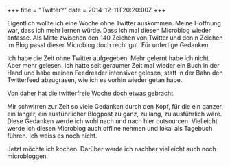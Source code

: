+++
title = "Twitter?"
date = 2014-12-11T20:20:00Z
+++

Eigentlich wollte ich eine Woche ohne Twitter auskommen. Meine Hoffnung war, dass ich mehr lernen würde. Dass ich mal diesen Microblog wieder anfasse. Als Mitte zwischen den 140 Zeichen von Twitter und den n Zeichen im Blog passt dieser Microblog doch recht gut. Für unfertige Gedanken.

Ich habe die Zeit ohne Twitter aufgegeben. Mehr gelernt habe ich nicht. Aber mehr gelesen. Ich hatte seit geraumer Zeit mal wieder ein Buch in der Hand und habe meinen Feedreader intensiver gelesen, statt in der Bahn den Twitterfeed abzugrasen, wie ich es vorhin wieder getan habe.

Von daher hat die twitterfreie Woche doch etwas gebracht.

Mir schwirren zur Zeit so viele Gedanken durch den Kopf, für die ein ganzer, ein langer, ein ausführlicher Blogpost zu ganz, zu lang, zu ausführlich wäre. Diese Gedanken werde ich wohl nach und nach hier outsourcen. Vielleicht werde ich diesen Microblog auch offline nehmen und lokal als Tagebuch führen. Ich weiss es noch nicht.

Jetzt möchte ich kochen. Darüber werde ich nachher vielleicht auch noch microbloggen.
